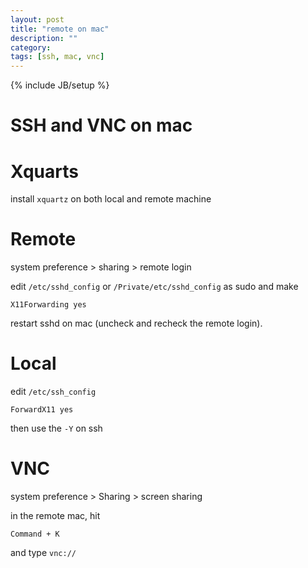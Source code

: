 ```yaml
---
layout: post
title: "remote on mac"
description: ""
category: 
tags: [ssh, mac, vnc]
---
```

{% include JB/setup %}

SSH and VNC on mac
==========

# Xquarts #

install `xquartz` on both local and remote machine

# Remote #

system preference > sharing > remote login 

edit `/etc/sshd_config` or `/Private/etc/sshd_config` as sudo  and make 

	X11Forwarding yes

restart sshd on mac (uncheck and recheck the remote login). 

# Local #

edit `/etc/ssh_config` 

	ForwardX11 yes 

then use the `-Y` on ssh 

# VNC #

system preference > Sharing > screen sharing 

in the remote mac, hit 

	Command + K  
	
and type `vnc://` 
